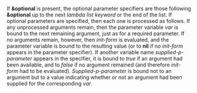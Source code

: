  



If **&optional** is present, the optional parameter specifiers are those following **&optional** up to the next *lambda list keyword* or the end of the list. If optional parameters are specified, then each one is processed as follows. If any unprocessed arguments remain, then the parameter variable *var* is bound to the next remaining argument, just as for a required parameter. If no arguments remain, however, then *init-form* is evaluated, and the parameter variable is bound to the resulting value (or to **nil** if no *init-form* appears in the parameter specifier). If another variable name *supplied-p-parameter* appears in the specifier, it is bound to *true* if an argument had been available, and to *false* if no argument remained (and therefore *init-form* had to be evaluated). *Supplied-p-parameter* is bound not to an argument but to a value indicating whether or not an argument had been supplied for the corresponding *var*. 



